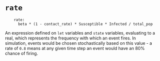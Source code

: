 # `rate`

```askee
    rate:
      beta * (1 - contact_rate) * Susceptible * Infected / total_pop
```

An expression defined on `let` variables and `state` variables, evaluating to a
real, which represents the frequency with which an event fires. In simulation,
events would be chosen stochastically based on this value - a rate of `0.8`
means at any given time step an event would have an 80% chance of firing.
